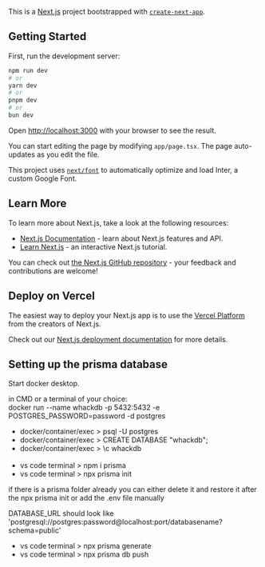 This is a [Next.js](https://nextjs.org/) project bootstrapped with [`create-next-app`](https://github.com/vercel/next.js/tree/canary/packages/create-next-app).

## Getting Started

First, run the development server:

```bash
npm run dev
# or
yarn dev
# or
pnpm dev
# or
bun dev
```

Open [http://localhost:3000](http://localhost:3000) with your browser to see the result.

You can start editing the page by modifying `app/page.tsx`. The page auto-updates as you edit the file.

This project uses [`next/font`](https://nextjs.org/docs/basic-features/font-optimization) to automatically optimize and load Inter, a custom Google Font.

## Learn More

To learn more about Next.js, take a look at the following resources:

- [Next.js Documentation](https://nextjs.org/docs) - learn about Next.js features and API.
- [Learn Next.js](https://nextjs.org/learn) - an interactive Next.js tutorial.

You can check out [the Next.js GitHub repository](https://github.com/vercel/next.js/) - your feedback and contributions are welcome!

## Deploy on Vercel

The easiest way to deploy your Next.js app is to use the [Vercel Platform](https://vercel.com/new?utm_medium=default-template&filter=next.js&utm_source=create-next-app&utm_campaign=create-next-app-readme) from the creators of Next.js.

Check out our [Next.js deployment documentation](https://nextjs.org/docs/deployment) for more details.


## Setting up the prisma database

Start docker desktop.

in CMD or a terminal of your choice:<br />
docker run --name whackdb -p 5432:5432 -e POSTGRES_PASSWORD=password -d postgres

- docker/container/exec > psql -U postgres
- docker/container/exec > CREATE DATABASE "whackdb";
- docker/container/exec > \c whackdb
<br /><br />
- vs code terminal > npm i prisma
- vs code terminal > npx prisma init

if there is a prisma folder already you can either delete it and restore it after the npx prisma init or add the .env file manually

DATABASE_URL should look like 'postgresql://postgres:password@localhost:port/databasename?schema=public'

- vs code terminal > npx prisma generate
- vs code terminal > npx prisma db push